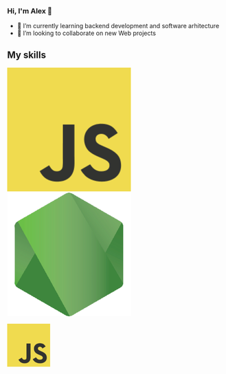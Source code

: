 ### Hi, I'm Alex 👋
- 🌱 I’m currently learning backend development and software arhitecture
- 👯 I’m looking to collaborate on new Web projects
## My skills
[![Javascript](https://raw.githubusercontent.com/github/explore/80688e429a7d4ef2fca1e82350fe8e3517d3494d/topics/javascript/javascript.png)](https://www.javascript.com)
[![Nodejs](https://raw.githubusercontent.com/github/explore/80688e429a7d4ef2fca1e82350fe8e3517d3494d/topics/nodejs/nodejs.png)](https://nodejs.org/en)
<!--
**darknil/darknil** is a ✨ _special_ ✨ repository because its `README.md` (this file) appears on your GitHub profile.

Here are some ideas to get you started:

- 🔭 I’m currently working on ...
- 🌱 I’m currently learning backend development and software arhitecture
- 👯 I’m looking to collaborate on new Web projects
- 🤔 I’m looking for help with ...
- 💬 Ask me about ...
- 📫 How to reach me: ...
- 😄 Pronouns: ...
- ⚡ Fun fact: ...
-->
<a href="https://www.javascript.com">
  <img src="https://raw.githubusercontent.com/github/explore/80688e429a7d4ef2fca1e82350fe8e3517d3494d/topics/javascript/javascript.png" alt="Javascript" width="100" height="100">
</a>
